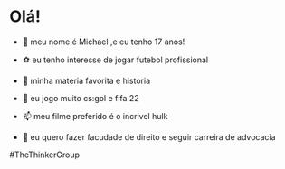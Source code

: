  # Olá!
 
 - 👋 meu nome é Michael ,e eu tenho 17 anos!

- :soccer: eu tenho interesse de jogar futebol profissional
- 🌱 minha materia favorita e historia
- 💞 eu jogo muito cs:gol e fifa 22 
- 📫 meu filme preferido é o incrivel hulk
- 📖 eu quero fazer facudade de direito e seguir carreira de advocacia

#TheThinkerGroup

